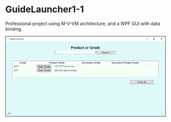 # GuideLauncher1-1
Professional project using M-V-VM architecture, and a WPF GUI with data binding.

![screenshot](screenshot.png "Screenshot")
